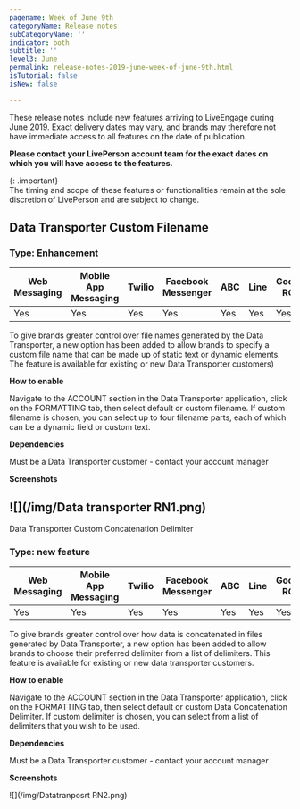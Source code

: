 ```yaml
---
pagename: Week of June 9th
categoryName: Release notes
subCategoryName: ''
indicator: both
subtitle: ''
level3: June
permalink: release-notes-2019-june-week-of-june-9th.html
isTutorial: false
isNew: false

---
```

These release notes include new features arriving to LiveEngage during June 2019. Exact delivery dates may vary, and brands may therefore not have immediate access to all features on the date of publication.

**Please contact your LivePerson account team for the exact dates on which you will have access to the features.**

{: .important}  
The timing and scope of these features or functionalities remain at the sole discretion of LivePerson and are subject to change.

## Data Transporter Custom Filename

### Type: Enhancement

<div class="tablecontainer">

<div class="tablecontainer">
<table class="releasenotes">

<thead>

<tr class="categoryrow">

<th>Web Messaging</th>

<th>Mobile App Messaging</th>

<th>Twilio</th>

<th>Facebook Messenger</th>

<th>ABC</th>

<th>Line</th>

<th>Google RCS</th>

<th>Google My Business</th>

<th>WhatsApp Business</th>

<th>CM</th>

<th>WeChat</th>

<th>Chat</th>

</tr>

</thead>

<tbody>

<tr>

<td>Yes</td>

<td>Yes</td>

<td>Yes</td>

<td>Yes</td>

<td>Yes</td>

<td>Yes</td>

<td>Yes</td>

<td>Yes</td>

<td>Yes</td>

<td>Yes</td>

<td>Yes</td>

<td>Yes</td>

</tr>

</tbody>

</table>
</div>

</div>

To give brands greater control over file names generated by the Data Transporter, a new option has been added to allow brands to specify a custom file name that can be made up of static text or dynamic elements. The feature is available for  existing or new Data Transporter customers)

**How to enable**

Navigate to the ACCOUNT section in the Data Transporter application, click on the FORMATTING tab, then select default or custom filename. If custom filename is chosen, you can select up to four filename parts, each of which can be a dynamic field or custom text.

**Dependencies**

Must be a Data Transporter customer - contact your account manager

  
**Screenshots**

## ![](/img/Data transporter RN1.png)  
Data Transporter Custom Concatenation Delimiter

### Type: new feature

<div class="tablecontainer">

<div class="tablecontainer">
<table class="releasenotes">

<thead>

<tr class="categoryrow">

<th>Web Messaging</th>

<th>Mobile App Messaging</th>

<th>Twilio</th>

<th>Facebook Messenger</th>

<th>ABC</th>

<th>Line</th>

<th>Google RCS</th>

<th>Google My Business</th>

<th>WhatsApp Business</th>

<th>CM</th>

<th>WeChat</th>

<th>Chat</th>

</tr>

</thead>

<tbody>

<tr>

<td>Yes</td>

<td>Yes</td>

<td>Yes</td>

<td>Yes</td>

<td>Yes</td>

<td>Yes</td>

<td>Yes</td>

<td>Yes</td>

<td>Yes</td>

<td>Yes</td>

<td>Yes</td>

<td>Yes</td>

</tr>

</tbody>

</table>
</div>

</div>

To give brands greater control over how data is concatenated in files generated by Data Transporter, a new option has been added to allow brands to choose their preferred delimiter from a list of delimiters. This feature is available for existing or new data transporter customers.

**How to enable**

Navigate to the ACCOUNT section in the Data Transporter application, click on the FORMATTING tab, then select default or custom Data Concatenation Delimiter. If custom delimiter is chosen, you can select from a list of delimiters that you wish to be used.

**Dependencies**

Must be a Data Transporter customer - contact your account manager

**Screenshots**

![](/img/Datatranposrt RN2.png)